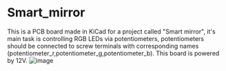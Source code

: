 # Smart_mirror
This is a PCB board made in KiCad for a project called "Smart mirror", it's main task is controlling RGB LEDs via potentiometers, potentiometers should be connected to screw terminals with corresponding names (potentiometer_r,potentiometer_g,potentiometer_b). 
This board is powered by 12V.
![image](https://github.com/user-attachments/assets/b7709672-9620-4c29-b224-f9728933f715)

